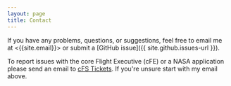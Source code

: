 ```yaml
---
layout: page
title: Contact
---
```

If you have any problems, questions, or suggestions, feel free to email me at <{{site.email}}> or submit a [GitHub issue]({{ site.github.issues-url }}).

To report issues with the core Flight Executive (cFE) or a NASA application please send an email to <a href="mailto: gsfc-cfs-submitticket@mail.nasa.gov">cFS Tickets</a>. If you're unsure start with my email above.
